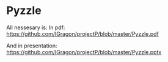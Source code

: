 # Pyzzle
All nessesary is:
In pdf: https://github.com/IGragon/projectP/blob/master/Pyzzle.pdf

And in presentation: https://github.com/IGragon/projectP/blob/master/Pyzzle.pptx
